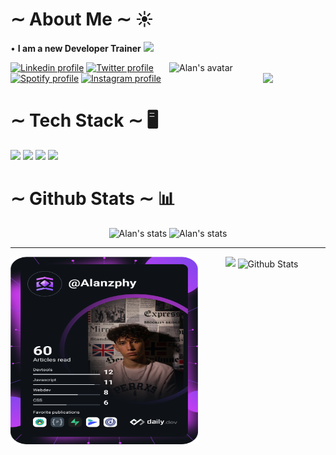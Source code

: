 # ∼ About Me ∼ ☀️ 
 • **I am a new Developer Trainer**
<img width="30" src="https://media.giphy.com/media/WUlplcMpOCEmTGBtBW/giphy.gif">

<div>
<img align="right" width="250em" src="https://cdn.discordapp.com/attachments/935686161836437575/935686240857112656/Alan_avatar.png" alt="Alan's avatar">
<div>
  <a href="https://www.linkedin.com/in/alan-ruiz-silva-103b72220/" target="_blank" ><img src="https://img.shields.io/badge/LinkedIn-0077B5?style=for-the-badge&logo=linkedin&logoColor=white" alt="Linkedin profile" ><a/>
  <a href="https://twitter.com/Alanzphy" target="_blank"><img src="https://img.shields.io/badge/Twitter-1DA1F2?style=for-the-badge&logo=twitter&logoColor=white" alt="Twitter profile"><a/>
  <a href="https://open.spotify.com/user/wmzn2o25mq9whtu456pjek80f" target="_blank" ><img src="https://img.shields.io/badge/Spotify-1ED760?&style=for-the-badge&logo=spotify&logoColor=white" alt="Spotify profile"><a/>
  <a href="https://www.instagram.com/alanzphy/" target="_blank" ><img src="https://img.shields.io/badge/Instagram-E4405F?style=for-the-badge&logo=instagram&logoColor=white" alt="Instagram profile" ><a/>
  <img align='right' src='https://github.com/Rishit-dagli/Rishit-dagli/blob/master/images/octocat-anime.gif' width='100'>
 <div/>
<div/>
    
# ∼ Tech Stack ∼ 🖥️
 <div style="display: inline_block">
    <img width="40em" href="https://github.com/Alanzphy" src="https://cdn.jsdelivr.net/gh/devicons/devicon/icons/html5/html5-plain-wordmark.svg" />
    <img width="40em" href="https://github.com/Alanzphy" src="https://cdn.jsdelivr.net/gh/devicons/devicon/icons/css3/css3-plain-wordmark.svg" />
    <img width="40em" href="https://github.com/Alanzphy" src="https://cdn.jsdelivr.net/gh/devicons/devicon/icons/javascript/javascript-original.svg" />
    <img width="40em" href="https://github.com/Alanzphy" src="https://cdn.jsdelivr.net/gh/devicons/devicon/icons/azure/azure-original.svg" />
 <div/>



# ∼ Github Stats ∼ 📊
<div align="center">
  <img width="350" href="https://github.com/Alanzphy" src="https://github-readme-stats.vercel.app/api?username=Alanzphy&include_all_commits=true&theme=moltack" alt="Alan's stats">
  <img width="350" href="https://github.com/Alanzphy" src="https://github-readme-stats.vercel.app/api/top-langs/?username=Alanzphy&layout=compact&langs_count=10&theme=moltack" alt="Alan's stats">
 
<div/>

<hr>

<a href="https://app.daily.dev/Alanzphy"><img align="left" width="300em" height="300em" src="devcard.svg" width="400" alt="Alan Ruiz's Dev Card"/></a>

<img align="bottom" width="200em" href="https://github.com/Alanzphy" src="http://ForTheBadge.com/images/badges/built-with-love.svg">


<img align="center" src="https://raw.githubusercontent.com/bornmay/bornmay/Update/svg/Bottom.svg" alt="Github Stats" />



      

